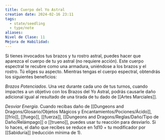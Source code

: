 ```yaml
---
title: Cuerpo del Yo Astral
creation date: 2024-02-16 23:11
tags:
  - state/seedling
  - type/note
aliases: 
Nivel de Clase: 11
Mejora de Habilidad:
---
```

Si tienes invocados tus brazos y tu rostro astral, puedes hacer que aparezca el cuerpo de tu yo astral (no requiere acción). 
Este cuerpo espectral te recubre como una armadura, uniéndose a los brazos y el rostro. Tú eliges su aspecto. Mientras tengas el cuerpo espectral, obtendrás los siguientes beneficios:

*Brazos Potenciados*. Una vez durante cada uno de tus turnos, cuando impactes a un objetivo con los Brazos del Yo Astral, podrás causarle daño adicional igual al resultado de una tirada de tu dado de [[Artes Marciales]].

*Desviar Energía*. Cuando recibas daño de [[Dungeons and Dragons/Glosario/Objetos Mágicos y Encantamientos/Pociones/Ácido]], [[frío]], [[fuego]], [[fuerza]], [[Dungeons and Dragons/Reglas/Daño/Tipo de Daño/Relámpago]] o [[trueno]], puedes usar tu reacción para desviarlo. Si lo haces, el daño que recibes se reduce en 1d10 + tu modificador por [[Sabiduría]] (reducción mínima de 1).

